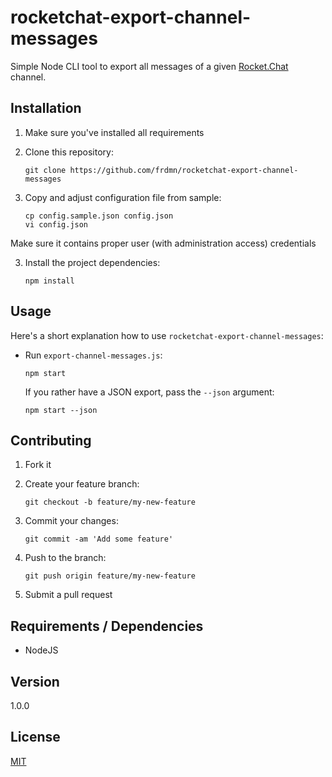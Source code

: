# rocketchat-export-channel-messages

Simple Node CLI tool to export all messages of a given [Rocket.Chat](https://rocket.chat/) channel.

## Installation

1. Make sure you've installed all requirements
2. Clone this repository:

    ```shell
    git clone https://github.com/frdmn/rocketchat-export-channel-messages
    ```

3. Copy and adjust configuration file from sample:

    ```shell
    cp config.sample.json config.json
    vi config.json
    ```

Make sure it contains proper user (with administration access) credentials

3. Install the project dependencies:

    ```shell
    npm install
    ```

## Usage

Here's a short explanation how to use `rocketchat-export-channel-messages`:

* Run `export-channel-messages.js`:

    ```shell
    npm start
    ```

    If you rather have a JSON export, pass the `--json` argument:

    ```shell
    npm start --json
    ```

## Contributing

1. Fork it
2. Create your feature branch:

    ```shell
    git checkout -b feature/my-new-feature
    ```

3. Commit your changes:

    ```shell
    git commit -am 'Add some feature'
    ```

4. Push to the branch:

    ```shell
    git push origin feature/my-new-feature
    ```

5. Submit a pull request

## Requirements / Dependencies

* NodeJS

## Version

1.0.0

## License

[MIT](LICENSE)
